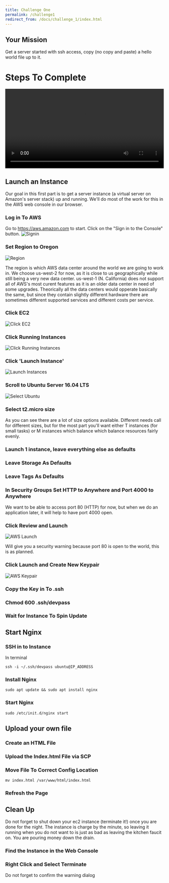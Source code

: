 ```yaml
---
title: Challenge One
permalink: /challenge1
redirect_from: /docs/challenge_1/index.html
---
```


## Your Mission

Get a server started with ssh access, copy (no copy and paste) a hello world file up to it.

# Steps To Complete

<video src="https://d3vv6lp55qjaqc.cloudfront.net/items/3K1x410a1q3M2E2G0R1I/Screen%20Recording%202018-06-01%20at%2014.46.mov" controls style="display: block;height: auto;width: 100%;">Screen Recording 2018-06-01 at 14.46.mov</video>

## Launch an Instance 

Our goal in this first part is to get a server instance (a virtual server on Amazon's server stack) up and running. We'll do most of the work for this in the AWS web console in our browser.

### Log in To AWS

Go to https://aws.amazon.com to start. Click on the "Sign in to the Console" button.
![Signin](img/signin.png)

### Set Region to Oregon

![Region](img/setregion.png)

The region is which AWS data center around the world we are going to work in.  We choose us-west-2 for now, as it is close to us geographically while still being a very new data center.  us-west-1 (N. California) does not support all of AWS's most curent features as it is an older data center in need of some upgrades. Theorically all the data centers would opperate basically the same, but since they contain slightly different hardware there are sometimes different supported services and different costs per service. 

### Click EC2

![Click EC2](img/clickec2.png)

### Click Running Instances

![Click Running Instances](img/runninginstances.png)

### Click 'Launch Instance'

![Launch Instances](img/launchinstance.png)

### Scroll to Ubuntu Server 16.04 LTS

![Select Ubuntu](img/ubunutimage.png)

### Select t2.micro size

As you can see there are a lot of size options available. Different needs call for different sizes, but for the most part you'll want either T instances (for small tasks) or M instances which balance which balance resources fairly evenly.

### Launch 1 instance, leave everything else as defaults

### Leave Storage As Defaults

### Leave Tags As Defaults

### In Security Groups Set HTTP to Anywhere and Port 4000 to Anywhere

We want to be able to access port 80 (HTTP) for now, but when we do an application later, it will help to have port 4000 open.

### Click Review and Launch

![AWS Launch](img/awslaunch.gif)

Will give you a security warning because port 80 is open to the world, this is as planned.

### Click Launch and Create New Keypair

![AWS Keypair](img/keypair.png)

### Copy the Key in To .ssh

### Chmod 600 .ssh/devpass

### Wait for Instance To Spin Update

## Start Nginx

### SSH in to Instance

In terminal

`ssh -i ~/.ssh/devpass ubuntu@IP_ADDRESS`

### Install Nginx

`sudo apt update && sudo apt install nginx`

### Start Nginx

`sudo /etc/init.d/nginx start`

## Upload your own file

### Create an HTML File

### Upload the Index.html File via SCP

### Move File To Correct Config Location

`mv index.html /var/www/html/index.html`

### Refresh the Page


## Clean Up

Do not forget to shut down your ec2 instance (terminate it!) once you are done for the night. The instance is charge by the minute, so leaving it running when you do not want to is just as bad as leaving the kitchen faucit on. You are pouring money down the drain.

### Find the Instance in the Web Console

### Right Click and Select Terminate

Do not forget to confirm the warning dialog
